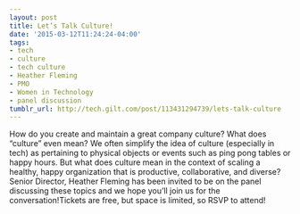 ```yaml
---
layout: post
title: Let’s Talk Culture!
date: '2015-03-12T11:24:24-04:00'
tags:
- tech
- culture
- tech culture
- Heather Fleming
- PMO
- Women in Technology
- panel discussion
tumblr_url: http://tech.gilt.com/post/113431294739/lets-talk-culture
---
```

How do you create and maintain a great company culture? What does “culture” even mean? We often simplify the idea of culture (especially in tech) as pertaining to physical objects or events such as ping pong tables or happy hours. But what does culture mean in the context of scaling a healthy, happy organization that is productive, collaborative, and diverse?Senior Director, Heather Fleming has been invited to be on the panel discussing these topics and we hope you’ll join us for the conversation!Tickets are free, but space is limited, so RSVP to attend!
